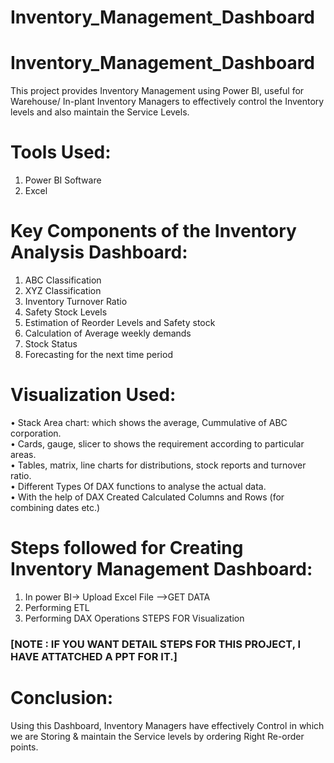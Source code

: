 # Inventory_Management_Dashboard
# Inventory_Management_Dashboard
This project provides Inventory Management using Power BI, useful for Warehouse/ In-plant Inventory Managers to effectively control the Inventory levels and also maintain the Service Levels.

# Tools Used:
1. Power BI Software
2. Excel

# Key Components of the Inventory Analysis Dashboard:
1. ABC Classification
2. XYZ Classification
3. Inventory Turnover Ratio
4. Safety Stock Levels
5. Estimation of Reorder Levels and Safety stock
6. Calculation of Average weekly demands
7. Stock Status
8. Forecasting for the next time period

# Visualization Used:
• Stack Area chart: which shows the average, Cummulative of ABC corporation.<br>
• Cards, gauge, slicer to shows the requirement according to particular areas.<br>
• Tables, matrix, line charts for distributions, stock reports and turnover ratio.<br>
• Different Types Of DAX functions to analyse the actual data.<br>
• With the help of DAX Created Calculated Columns and Rows (for combining dates etc.)

# Steps followed for Creating Inventory Management Dashboard:
1. In power BI-> Upload Excel File -->GET DATA
2. Performing ETL
3. Performing DAX Operations STEPS FOR Visualization
### [NOTE : IF YOU WANT DETAIL STEPS FOR THIS PROJECT, I HAVE ATTATCHED A PPT FOR IT.]

# Conclusion:
Using this Dashboard, Inventory Managers have effectively Control in which we are Storing & maintain the Service levels by ordering Right Re-order points.
